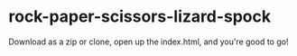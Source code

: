 # rock-paper-scissors-lizard-spock

Download as a zip or clone, open up the index.html, and you're good to go!
